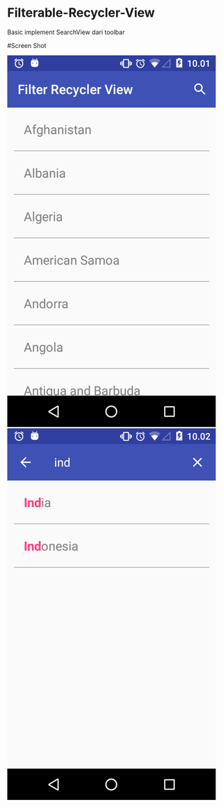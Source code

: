# Filterable-Recycler-View

Basic implement SearchView dari toolbar

#Screen Shot

![alt tag](https://github.com/Fiks33/Filterable-Recycler-View/blob/master/screenshot/1.png)  ![alt tag](https://github.com/Fiks33/Filterable-Recycler-View/blob/master/screenshot/2.png)
